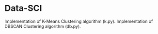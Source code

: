# Data-SCI
Implementation of K-Means Clustering algorithm (k.py).
Implementation of DBSCAN Clustering algorithm (db.py).
